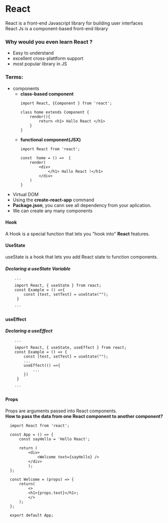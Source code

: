 
# React
React is a front-end Javascript library for building user interfaces <br>
React Js is a component-based front-end library <br>
### Why would you even learn  React ?
  - Easy to understand
  - excellent cross-plattform support
  - most popular library in JS

### Terms:
- components
  - __class-based component__
    ```
    import React, {Component } from 'react';

    class home extends Component {
        render(){
            return <h1> Hallo React </h1>
        }
    }
    ```
  - __functional component(JSX)__
    ```
    import React from 'react';

    const  home = () =>  {
        render(
            <div>
                </h1> Hallo React !</h1>
            </div>
        )
    } 
    ```   
- Virtual DOM
- Using the __create-react-app__ command
- __Package.json__, you cann see all dependency from your aplication.
- We can create any many components


#### __Hook__
A Hook is a special function that lets you "hook into" __React__ features.
#### __UseState__
useState is a hook that lets you add React state to function components. <br>
##### __Declaring  a useState Variable__

        ```
        import React, { useState } from react;
        const Example = () =>{
            const [test, setTest] = useState("");
         }

        ```
#### __useEffect__
##### __Declaring  a useEffect__
        ```
        import React, { useState, useEffect } from react;
        const Example = () => {
            const [test, setTest] = useState("");
            ...
            useEffect(() =>{
                ...
            })
         }

        ```
#### __Props__
Props are arguments passed into React components. <br>
__How to pass the data from one React component to another component?__ 
  ```
    import React from 'react';

    const App = () => {
        const sayHello = 'Hello React';

        return (
            <div>
                <Welcome text={sayHello} />
            </div>
            );
    };

    const Welcome = (props) => {
        return( 
            <>
            <h1>{props.text}</h1>;
            </>
        );   
    };

    export default App;

  ```
